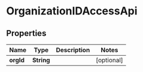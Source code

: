 
# OrganizationIDAccessApi

## Properties
Name | Type | Description | Notes
------------ | ------------- | ------------- | -------------
**orgId** | **String** |  |  [optional]



